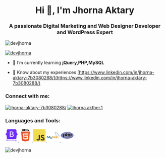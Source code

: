 <h1 align="center">Hi 👋, I'm Jhorna Aktary</h1>
<h3 align="center">A passionate Digital Marketing and Web Designer Developer and WordPress Expert</h3>

<p align="left"> <img src="https://komarev.com/ghpvc/?username=devjhorna&label=Profile%20views&color=0e75b6&style=flat" alt="devjhorna" /> </p>

<p align="left"> <a href="https://github.com/ryo-ma/github-profile-trophy"><img src="https://github-profile-trophy.vercel.app/?username=devjhorna" alt="devjhorna" /></a> </p>

- 🌱 I’m currently learning **jQuery,PHP,MySQL**

- 📄 Know about my experiences [https://www.linkedin.com/in/jhorna-aktary-7b3080288/](https://www.linkedin.com/in/jhorna-aktary-7b3080288/)

<h3 align="left">Connect with me:</h3>
<p align="left">
<a href="https://linkedin.com/in/jhorna-aktary-7b3080288/" target="blank"><img align="center" src="https://raw.githubusercontent.com/rahuldkjain/github-profile-readme-generator/master/src/images/icons/Social/linked-in-alt.svg" alt="jhorna-aktary-7b3080288/" height="30" width="40" /></a>
<a href="https://fb.com/jhorna.akther.1" target="blank"><img align="center" src="https://raw.githubusercontent.com/rahuldkjain/github-profile-readme-generator/master/src/images/icons/Social/facebook.svg" alt="jhorna.akther.1" height="30" width="40" /></a>
</p>

<h3 align="left">Languages and Tools:</h3>
<p align="left"> <a href="https://getbootstrap.com" target="_blank" rel="noreferrer"> <img src="https://raw.githubusercontent.com/devicons/devicon/master/icons/bootstrap/bootstrap-plain-wordmark.svg" alt="bootstrap" width="40" height="40"/> </a> <a href="https://www.w3.org/html/" target="_blank" rel="noreferrer"> <img src="https://raw.githubusercontent.com/devicons/devicon/master/icons/html5/html5-original-wordmark.svg" alt="html5" width="40" height="40"/> </a> <a href="https://developer.mozilla.org/en-US/docs/Web/JavaScript" target="_blank" rel="noreferrer"> <img src="https://raw.githubusercontent.com/devicons/devicon/master/icons/javascript/javascript-original.svg" alt="javascript" width="40" height="40"/> </a> <a href="https://www.mysql.com/" target="_blank" rel="noreferrer"> <img src="https://raw.githubusercontent.com/devicons/devicon/master/icons/mysql/mysql-original-wordmark.svg" alt="mysql" width="40" height="40"/> </a> <a href="https://www.php.net" target="_blank" rel="noreferrer"> <img src="https://raw.githubusercontent.com/devicons/devicon/master/icons/php/php-original.svg" alt="php" width="40" height="40"/> </a> </p>

<p><img align="center" src="https://github-readme-stats.vercel.app/api/top-langs?username=devjhorna&show_icons=true&locale=en&layout=compact" alt="devjhorna" /></p>


